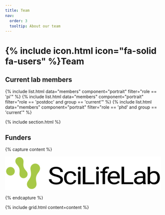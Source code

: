```yaml
---
title: Team
nav:
  order: 3
  tooltip: About our team
---
```


# {% include icon.html icon="fa-solid fa-users" %}Team

## Current lab members


{% include list.html data="members" component="portrait" filter="role == 'pi'" %}
{% include list.html data="members" component="portrait" filter="role == 'postdoc' and group == 'current'" %}
{% include list.html data="members" component="portrait" filter="role == 'phd' and group == 'current'" %}


{% include section.html %}

## Funders

{% capture content %}

[![SciLifeLab](/images/scilife_logo.png)](https://www.scilifelab.se/research/#fellows)


{% endcapture %}

{% include grid.html  content=content %}


